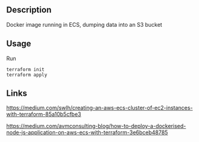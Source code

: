 ## Description

Docker image running in ECS, dumping data into an S3 bucket

## Usage

Run
```
terraform init
terraform apply
```

## Links

https://medium.com/swlh/creating-an-aws-ecs-cluster-of-ec2-instances-with-terraform-85a10b5cfbe3

https://medium.com/avmconsulting-blog/how-to-deploy-a-dockerised-node-js-application-on-aws-ecs-with-terraform-3e6bceb48785
